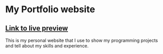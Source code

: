 # My Portfolio website

## [Link to live preview](https://konstanenonen.github.io/personal-website/)

This is my personal website that I use to show my programming projects and tell about my skills and experience.